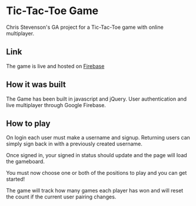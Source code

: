 # Tic-Tac-Toe Game

Chris Stevenson's GA project for a Tic-Tac-Toe game with online multiplayer.

## Link

The game is live and hosted on [Firebase](https://tic-tac-toe-ec2d6.web.app/)


## How it was built
The Game has been built in javascript and jQuery. User authentication and live multiplayer through Google Firebase.


## How to play
On login each user must make a username and signup. Returning users can simply sign back in with a previously created username.

Once signed in, your signed in status should update and the page will load the gameboard.

You must now choose one or both of the positions to play and you can get started!

The game will track how many games each player has won and will reset the count if the current user pairing changes.
